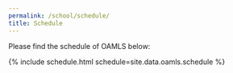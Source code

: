 ```yaml
---
permalink: /school/schedule/
title: Schedule
---
```


Please find the schedule of OA<up>M</up>LS below:

{% include schedule.html schedule=site.data.oamls.schedule %}